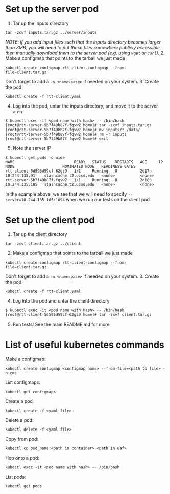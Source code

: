 # Set up the server pod
1. Tar up the inputs directory
```
tar -zcvf inputs.tar.gz ../server/inputs
```
_NOTE: if you add input files such that the inputs directory becomes larger than 3MB, you will need to put these files somewhere publicly accessible, then manually download them to the server pod (e.g. using `wget` or `curl`)._
2. Make a configmap that points to the tarball we just made
```
kubectl create configmap rtt-client-configmap --from-file=client.tar.gz
```
Don't forget to add a `-n <namespace>` if needed on your system.
3. Create the pod
```
kubectl create -f rtt-client.yaml
```
4. Log into the pod, untar the inputs directory, and move it to the server area
```
$ kubectl exec -it <pod name with hash> -- /bin/bash
[root@rtt-server-5b7f49b87f-fqvw2 home]# tar -zxvf inputs.tar.gz
[root@rtt-server-5b7f49b87f-fqvw2 home]# mv inputs/* /data/
[root@rtt-server-5b7f49b87f-fqvw2 home]# rm -r inputs
[root@rtt-server-5b7f49b87f-fqvw2 home]# exit
```
5. Note the server IP
```
$ kubectl get pods -o wide
NAME                          READY   STATUS    RESTARTS   AGE     IP               NODE                     NOMINATED NODE   READINESS GATES
rtt-client-5d595d59cf-62gz9   1/1     Running   0          2d17h   10.244.135.91    stashcache.t2.ucsd.edu   <none>           <none>
rtt-server-5b7f49b87f-fqvw2   1/1     Running   0          2d18h   10.244.135.105   stashcache.t2.ucsd.edu   <none>           <none>
```
In the example above, we see that we will need to specify `--server=10.244.135.105:1094` when we run our tests on the client pod.

# Set up the client pod
1. Tar up the client directory
```
tar -zcvf client.tar.gz ../client
```
2. Make a configmap that points to the tarball we just made
```
kubectl create configmap rtt-client-configmap --from-file=client.tar.gz
```
Don't forget to add a `-n <namespace>` if needed on your system.
3. Create the pod
```
kubectl create -f rtt-client.yaml
```
4. Log into the pod and untar the client directory
```
$ kubectl exec -it <pod name with hash> -- /bin/bash
[root@rtt-client-5d595d59cf-62gz9 home]# tar -zxvf client.tar.gz
```
5. Run tests! See the main README.md for more.

# List of useful kubernetes commands
Make a configmap:
```
kubectl create configmap <configmap name> --from-file=<path to file> -n cms
```

List configmaps:
```
kubectl get configmaps
```

Create a pod:
```
kubectl create -f <yaml file>
```

Delete a pod:
```
kubectl delete -f <yaml file>
```

Copy from pod:
```
kubectl cp pod_name:<path in container> <path in uaf>
```

Hop onto a pod:
```
kubectl exec -it <pod name with hash> -- /bin/bash
```

List pods:
```
kubectl get pods
```
